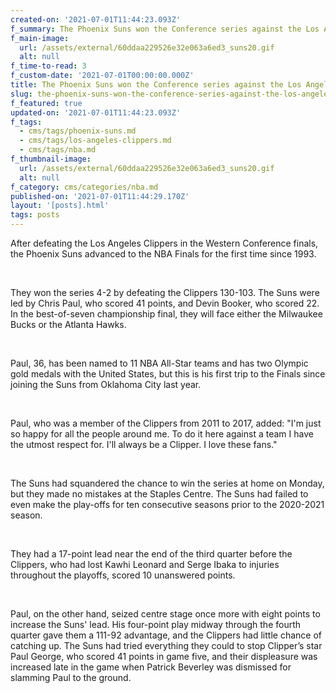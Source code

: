 ```yaml
---
created-on: '2021-07-01T11:44:23.093Z'
f_summary: The Phoenix Suns won the Conference series against the Los Angeles Clippers
f_main-image:
  url: /assets/external/60ddaa229526e32e063a6ed3_suns20.gif
  alt: null
f_time-to-read: 3
f_custom-date: '2021-07-01T00:00:00.000Z'
title: The Phoenix Suns won the Conference series against the Los Angeles Clippers
slug: the-phoenix-suns-won-the-conference-series-against-the-los-angeles-clippers
f_featured: true
updated-on: '2021-07-01T11:44:23.093Z'
f_tags:
  - cms/tags/phoenix-suns.md
  - cms/tags/los-angeles-clippers.md
  - cms/tags/nba.md
f_thumbnail-image:
  url: /assets/external/60ddaa229526e32e063a6ed3_suns20.gif
  alt: null
f_category: cms/categories/nba.md
published-on: '2021-07-01T11:44:29.170Z'
layout: '[posts].html'
tags: posts
---
```


After defeating the Los Angeles Clippers in the Western Conference finals, the Phoenix Suns advanced to the NBA Finals for the first time since 1993.

‍

They won the series 4-2 by defeating the Clippers 130-103. The Suns were led by Chris Paul, who scored 41 points, and Devin Booker, who scored 22. In the best-of-seven championship final, they will face either the Milwaukee Bucks or the Atlanta Hawks.

‍

Paul, 36, has been named to 11 NBA All-Star teams and has two Olympic gold medals with the United States, but this is his first trip to the Finals since joining the Suns from Oklahoma City last year.

‍

Paul, who was a member of the Clippers from 2011 to 2017, added: "I'm just so happy for all the people around me. To do it here against a team I have the utmost respect for. I'll always be a Clipper. I love these fans."

‍

The Suns had squandered the chance to win the series at home on Monday, but they made no mistakes at the Staples Centre. The Suns had failed to even make the play-offs for ten consecutive seasons prior to the 2020-2021 season.

‍

They had a 17-point lead near the end of the third quarter before the Clippers, who had lost Kawhi Leonard and Serge Ibaka to injuries throughout the playoffs, scored 10 unanswered points.

‍

Paul, on the other hand, seized centre stage once more with eight points to increase the Suns' lead. His four-point play midway through the fourth quarter gave them a 111-92 advantage, and the Clippers had little chance of catching up. The Suns had tried everything they could to stop Clipper’s star Paul George, who scored 41 points in game five, and their displeasure was increased late in the game when Patrick Beverley was dismissed for slamming Paul to the ground.

‍
